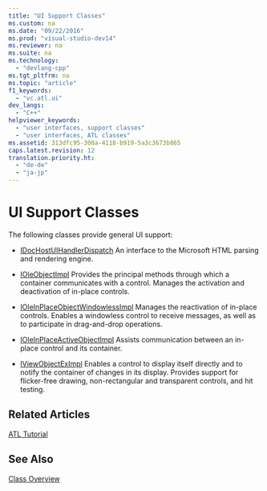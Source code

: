 ```yaml
---
title: "UI Support Classes"
ms.custom: na
ms.date: "09/22/2016"
ms.prod: "visual-studio-dev14"
ms.reviewer: na
ms.suite: na
ms.technology: 
  - "devlang-cpp"
ms.tgt_pltfrm: na
ms.topic: "article"
f1_keywords: 
  - "vc.atl.ui"
dev_langs: 
  - "C++"
helpviewer_keywords: 
  - "user interfaces, support classes"
  - "user interfaces, ATL classes"
ms.assetid: 313dfc95-308a-4118-b919-5a3c3673b865
caps.latest.revision: 12
translation.priority.ht: 
  - "de-de"
  - "ja-jp"
---
```

# UI Support Classes
The following classes provide general UI support:  
  
-   [IDocHostUIHandlerDispatch](../vs140/idochostuihandlerdispatch-interface.md) An interface to the Microsoft HTML parsing and rendering engine.  
  
-   [IOleObjectImpl](../vs140/ioleobjectimpl-class.md) Provides the principal methods through which a container communicates with a control. Manages the activation and deactivation of in-place controls.  
  
-   [IOleInPlaceObjectWindowlessImpl](../vs140/ioleinplaceobjectwindowlessimpl-class.md) Manages the reactivation of in-place controls. Enables a windowless control to receive messages, as well as to participate in drag-and-drop operations.  
  
-   [IOleInPlaceActiveObjectImpl](../vs140/ioleinplaceactiveobjectimpl-class.md) Assists communication between an in-place control and its container.  
  
-   [IViewObjectExImpl](../vs140/iviewobjecteximpl-class.md) Enables a control to display itself directly and to notify the container of changes in its display. Provides support for flicker-free drawing, non-rectangular and transparent controls, and hit testing.  
  
## Related Articles  
 [ATL Tutorial](../vs140/active-template-library--atl--tutorial.md)  
  
## See Also  
 [Class Overview](../vs140/atl-class-overview.md)